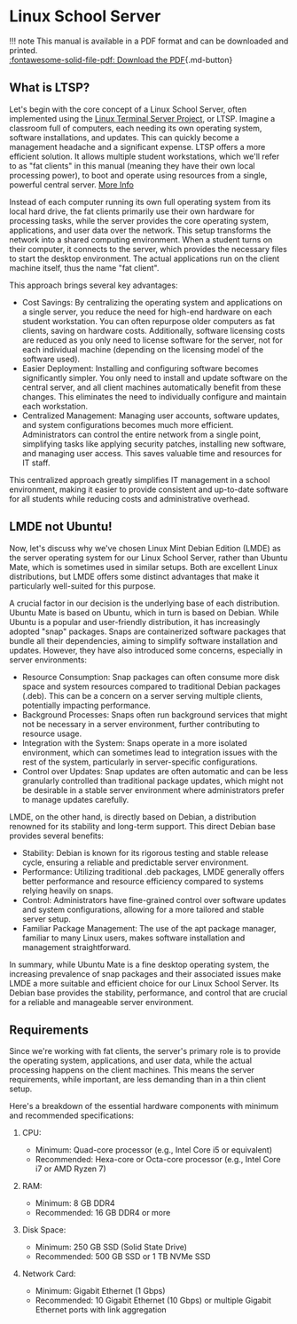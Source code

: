 # Linux School Server

!!! note
    This manual is available in a PDF format and can be downloaded and printed.<br>
    [:fontawesome-solid-file-pdf: Download the PDF](https://educational-tools.github.io/Linux-Manual/linux_man.pdf){.md-button}

## What is LTSP?
Let's begin with the core concept of a Linux School Server, often implemented using the [Linux Terminal Server Project](https://ltsp.org/), or LTSP. Imagine a classroom full of computers, each needing its own operating system, software installations, and updates. This can quickly become a management headache and a significant expense. LTSP offers a more efficient solution. It allows multiple student workstations, which we'll refer to as "fat clients" in this manual (meaning they have their own local processing power), to boot and operate using resources from a single, powerful central server. [More Info](https://en.wikipedia.org/wiki/Linux_Terminal_Server_Project)

Instead of each computer running its own full operating system from its local hard drive, the fat clients primarily use their own hardware for processing tasks, while the server provides the core operating system, applications, and user data over the network. This setup transforms the network into a shared computing environment. When a student turns on their computer, it connects to the server, which provides the necessary files to start the desktop environment. The actual applications run on the client machine itself, thus the name "fat client".

This approach brings several key advantages:

  * Cost Savings: By centralizing the operating system and applications on a single server, you reduce the need for high-end hardware on each student workstation. You can often repurpose older computers as fat clients, saving on hardware costs. Additionally, software licensing costs are reduced as you only need to license software for the server, not for each individual machine (depending on the licensing model of the software used).
  * Easier Deployment: Installing and configuring software becomes significantly simpler. You only need to install and update software on the central server, and all client machines automatically benefit from these changes. This eliminates the need to individually configure and maintain each workstation.
  * Centralized Management: Managing user accounts, software updates, and system configurations becomes much more efficient. Administrators can control the entire network from a single point, simplifying tasks like applying security patches, installing new software, and managing user access. This saves valuable time and resources for IT staff.

This centralized approach greatly simplifies IT management in a school environment, making it easier to provide consistent and up-to-date software for all students while reducing costs and administrative overhead.

## LMDE not Ubuntu!
Now, let's discuss why we've chosen Linux Mint Debian Edition (LMDE) as the server operating system for our Linux School Server, rather than Ubuntu Mate, which is sometimes used in similar setups. Both are excellent Linux distributions, but LMDE offers some distinct advantages that make it particularly well-suited for this purpose.

A crucial factor in our decision is the underlying base of each distribution. Ubuntu Mate is based on Ubuntu, which in turn is based on Debian. While Ubuntu is a popular and user-friendly distribution, it has increasingly adopted "snap" packages. Snaps are containerized software packages that bundle all their dependencies, aiming to simplify software installation and updates. However, they have also introduced some concerns, especially in server environments:

* Resource Consumption: Snap packages can often consume more disk space and system resources compared to traditional Debian packages (.deb). This can be a concern on a server serving multiple clients, potentially impacting performance.
* Background Processes: Snaps often run background services that might not be necessary in a server environment, further contributing to resource usage.
* Integration with the System: Snaps operate in a more isolated environment, which can sometimes lead to integration issues with the rest of the system, particularly in server-specific configurations.
* Control over Updates: Snap updates are often automatic and can be less granularly controlled than traditional package updates, which might not be desirable in a stable server environment where administrators prefer to manage updates carefully.

LMDE, on the other hand, is directly based on Debian, a distribution renowned for its stability and long-term support. This direct Debian base provides several benefits:

* Stability: Debian is known for its rigorous testing and stable release cycle, ensuring a reliable and predictable server environment.
* Performance: Utilizing traditional .deb packages, LMDE generally offers better performance and resource efficiency compared to systems relying heavily on snaps.
* Control: Administrators have fine-grained control over software updates and system configurations, allowing for a more tailored and stable server setup.
* Familiar Package Management: The use of the apt package manager, familiar to many Linux users, makes software installation and management straightforward.

In summary, while Ubuntu Mate is a fine desktop operating system, the increasing prevalence of snap packages and their associated issues make LMDE a more suitable and efficient choice for our Linux School Server. Its Debian base provides the stability, performance, and control that are crucial for a reliable and manageable server environment.

## Requirements
Since we're working with fat clients, the server's primary role is to provide the operating system, applications, and user data, while the actual processing happens on the client machines. This means the server requirements, while important, are less demanding than in a thin client setup.

Here's a breakdown of the essential hardware components with minimum and recommended specifications:

1. CPU:
    *  Minimum: Quad-core processor (e.g., Intel Core i5 or equivalent)
    *  Recommended: Hexa-core or Octa-core processor (e.g., Intel Core i7 or AMD Ryzen 7)

2. RAM:
    * Minimum: 8 GB DDR4
    * Recommended: 16 GB DDR4 or more

3. Disk Space:
    * Minimum: 250 GB SSD (Solid State Drive)
    * Recommended: 500 GB SSD or 1 TB NVMe SSD

4. Network Card:
    * Minimum: Gigabit Ethernet (1 Gbps)
    * Recommended: 10 Gigabit Ethernet (10 Gbps) or multiple Gigabit Ethernet ports with link aggregation